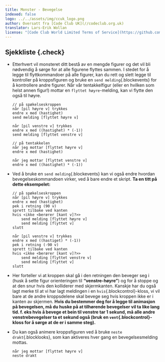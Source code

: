 ```yaml
---
title: Monster - Bevegelse
indexed: false
logo: ../../assets/img/ccuk_logo.png
author: Oversatt fra [Code Club UK](//codeclub.org.uk)
translator: Lars-Erik Wollan
license: "[Code Club World Limited Terms of Service](https://github.com/CodeClub/scratch-curriculum/blob/master/LICENSE.md)"
---
```


## Sjekkliste {.check}

+ Etterhvert vil monsteret ditt bestå av en mengde figurer og det vil
  bli nødvendig å sørge for at alle figurene flyttes sammen. I stedet
  for å legge til flyttkommandoer på alle figurer, kan du rett og
  slett legge til kontroller på kroppsfiguren og bruke en `send
  melding`{.blockevents} for å kontrollere andre figurer.  Når vår
  tentakkelfigur (eller en hvilken som helst annen figur!) mottar en
  `flyttet høyre`-melding, kan vi flytte den også til høyre.

  ```blocks
  // på spøkelseskroppen
  når [pil høyre v] trykkes
  endre x med (hastighet)
  send melding [flyttet høyre v]

  når [pil venstre v] trykkes
  endre x med ((hastighet) * (-1))
  send melding [flyttet venstre v]

  // på tentakkelen
  når jeg mottar [flyttet høyre v]
  endre x med (hastighet)

  når jeg mottar [flyttet venstre v]
  endre x med ((hastighet) * (-1))
  ```

+ Ved å bruke en `send melding`{.blockevents} kan vi også endre
  hvordan bevegelseskommandoen virker, ved å bare endre et
  skript. **Ta en titt på dette eksempelet:**

  ```blocks
  // på spøkelseskroppen
  når [pil høyre v] trykkes
  endre x med (hastighet)
  pek i retning (90 v)
  sprett tilbake ved kanten
  hvis <ikke <berører [kant v]?>>
      send melding [flyttet høyre v]
      send melding [flyttet v]
  slutt

  når [pil venstre v] trykkes
  endre x med ((hastiget) * (-1))
  pek i retning (-90 v)
  sprett tilbake ved kanten
  hvis <ikke <berører [kant v]?>>
      send melding [flyttet venstre v]
      send melding [flyttet v]
  slutt
  ```

+ Her forteller vi at kroppen skal gå i den retningen den beveger seg
  i (husk å sette figur orienteringen til **“venstre-høyre”**) og for
  å stoppe og at den snur hvis den kolliderer med
  skjermkanten. Kanskje har du også lagt merke til at vi har lagt
  meldingen i en `hvis`{.blockcontrol}-kloss, vi vil bare at de andre
  kroppsdelene skal bevege seg hvis kroppen ikke er i kanten av
  skjermen. **Hvis du bestemmer deg for å legge til animasjon på
  bevegelsen, må du huske på at tilhørende bevegelser vil ta like lang
  tid. f. eks hvis å bevege et bein til venstre tar 1 sekund, må alle
  andre venstrebevegelser ta et sekund også (bruk en
  `vent`{.blockcontrol}-kloss for å sørge at de er i samme steg).**

+ Du kan også animere kroppsfiguren ved å bruke `neste
  drakt`{.blocklooks}, som kan aktiveres hver gang en
  bevegelsesmelding mottas.

  ```blocks
  når jeg mottar [flyttet høyre v]
  neste drakt
  ```
